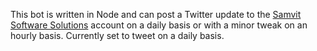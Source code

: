 This bot is written in Node and can post a Twitter update to the [Samvit Software Solutions](https://twitter.com/samvitsoft) account on a daily basis or with a  minor tweak on an hourly basis. Currently set to tweet on a daily basis.
